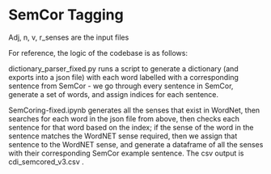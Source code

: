 # SemCor Tagging

Adj, n, v, r_senses are the input files

For reference, the logic of the codebase is as follows:

dictionary_parser_fixed.py runs a script to generate a dictionary (and exports into a json file) with each word labelled with a corresponding sentence from SemCor - we go through every sentence in SemCor, generate a set of words, and assign indices for each sentence. 

SemCoring-fixed.ipynb generates all the senses that exist in WordNet, then searches for each word in the json file from above, then checks each sentence for that word based on the index; if the sense of the word in the sentence matches the WordNET sense required, then we assign that sentence to the WordNET sense, and generate a dataframe of all the senses with their corresponding SemCor example sentence. The csv output is cdi_semcored_v3.csv .
